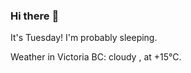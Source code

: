 ### Hi there :wave:

It's Tuesday! I'm probably sleeping.

Weather in Victoria BC: cloudy , at +15°C.

